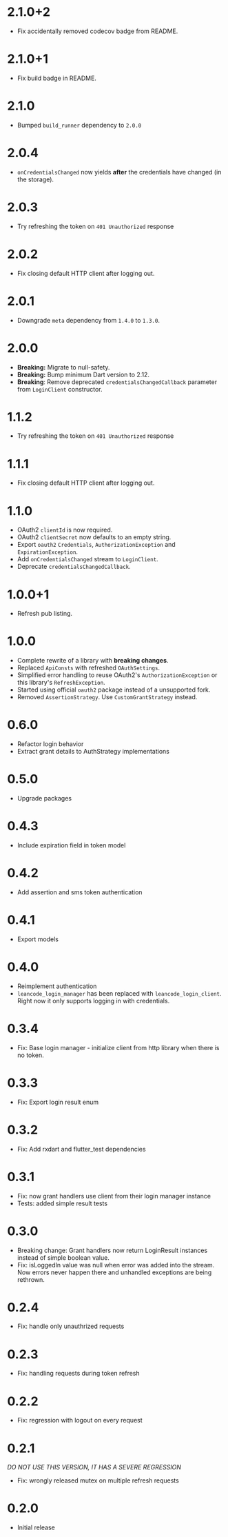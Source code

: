 # 2.1.0+2

- Fix accidentally removed codecov badge from README.

# 2.1.0+1

- Fix build badge in README.

# 2.1.0

- Bumped `build_runner` dependency to `2.0.0`

# 2.0.4

- `onCredentialsChanged` now yields **after** the credentials have changed (in the storage).

# 2.0.3

- Try refreshing the token on `401 Unauthorized` response

# 2.0.2

- Fix closing default HTTP client after logging out.

# 2.0.1

- Downgrade `meta` dependency from `1.4.0` to `1.3.0`.

# 2.0.0

- **Breaking:** Migrate to null-safety.
- **Breaking:** Bump minimum Dart version to 2.12.
- **Breaking**: Remove deprecated `credentialsChangedCallback` parameter from `LoginClient` constructor.

# 1.1.2

- Try refreshing the token on `401 Unauthorized` response

# 1.1.1

- Fix closing default HTTP client after logging out.

# 1.1.0

- OAuth2 `clientId` is now required.
- OAuth2 `clientSecret` now defaults to an empty string.
- Export `oauth2` `Credentials`, `AuthorizationException` and `ExpirationException`.
- Add `onCredentialsChanged` stream to `LoginClient`.
- Deprecate `credentialsChangedCallback`.

# 1.0.0+1

- Refresh pub listing.

# 1.0.0

- Complete rewrite of a library with **breaking changes**.
- Replaced `ApiConsts` with refreshed `OAuthSettings`.
- Simplified error handling to reuse OAuth2's `AuthorizationException` or this library's `RefreshException`.
- Started using official `oauth2` package instead of a unsupported fork.
- Removed `AssertionStrategy`. Use `CustomGrantStrategy` instead.

# 0.6.0

- Refactor login behavior
- Extract grant details to AuthStrategy implementations

# 0.5.0

- Upgrade packages

# 0.4.3

- Include expiration field in token model

# 0.4.2

- Add assertion and sms token authentication

# 0.4.1

- Export models

# 0.4.0

- Reimplement authentication
- `leancode_login_manager` has been replaced with `leancode_login_client`.
  Right now it only supports logging in with credentials.

# 0.3.4

- Fix: Base login manager - initialize client from http library when there is no token.

# 0.3.3

- Fix: Export login result enum

# 0.3.2

- Fix: Add rxdart and flutter_test dependencies

# 0.3.1

- Fix: now grant handlers use client from their login manager instance
- Tests: added simple result tests

# 0.3.0

- Breaking change: Grant handlers now return LoginResult instances instead of simple boolean value.
- Fix: isLoggedIn value was null when error was added into the stream. Now errors never happen there and unhandled exceptions are being rethrown.

# 0.2.4

- Fix: handle only unauthrized requests

# 0.2.3

- Fix: handling requests during token refresh

# 0.2.2

- Fix: regression with logout on every request

# 0.2.1

_DO NOT USE THIS VERSION, IT HAS A SEVERE REGRESSION_

- Fix: wrongly released mutex on multiple refresh requests

# 0.2.0

- Initial release
